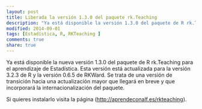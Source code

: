 ```yaml
---
layout: post
title: Liberada la versión 1.3.0 del paquete rk.Teaching
description: "Ya está disponible la versión 1.3.0 del paquete de R rk.Teaching"
modified: 2014-09-01
tags: [Estadística, R, RKTeaching ]
comments: true
share: true
---
```


Ya está disponible la nueva versión 1.3.0 del paquete de R rk.Teaching para el aprendizaje de Estadística. 
Esta versión está actualizada para la versión 3.2.3 de R y la versión 0.6.5 de RKWard. Se trata de una versión de transición hacia una actualización mayor que llegará en breve y que incorporará la internacionalización del paquete. 

Si quieres instalarlo visita la página (<http://aprendeconalf.es/rkteaching>).

